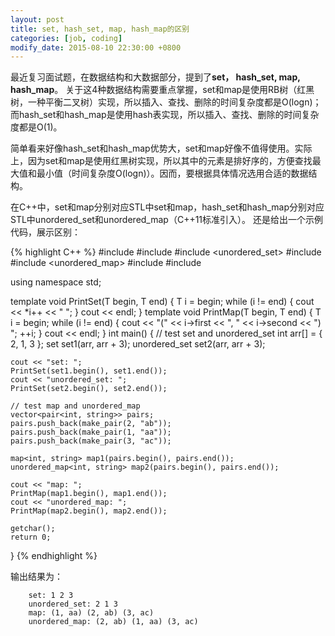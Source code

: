 ```yaml
---
layout: post
title: set, hash_set, map, hash_map的区别
categories: [job, coding]
modify_date: 2015-08-10 22:30:00 +0800
---
```


最近复习面试题，在数据结构和大数据部分，提到了**set， hash_set, map, hash_map**。
关于这4种数据结构需要重点掌握，set和map是使用RB树（红黑树，一种平衡二叉树）实现，所以插入、查找、删除的时间复杂度都是O(logn)；而hash_set和hash_map是使用hash表实现，所以插入、查找、删除的时间复杂度都是O(1)。

简单看来好像hash_set和hash_map优势大，set和map好像不值得使用。实际上，因为set和map是使用红黑树实现，所以其中的元素是排好序的，方便查找最大值和最小值（时间复杂度O(logn)）。因而，要根据具体情况选用合适的数据结构。

在C++中，set和map分别对应STL中set和map，hash_set和hash_map分别对应STL中unordered_set和unordered_map（C++11标准引入）。
还是给出一个示例代码，展示区别：


{% highlight C++ %}
#include <iostream>
#include <set>
#include <unordered_set>
#include <map>
#include <unordered_map>
#include <vector>
#include <string>

using namespace std;

template <typename T>
void PrintSet(T begin, T end)
{
	T i = begin;
	while (i != end)
	{
		cout << *i++ << " ";
	}
	cout << endl;
}
template <typename T>
void PrintMap(T begin, T end)
{
	T i = begin;
	while (i != end)
	{
		cout << "(" << i->first << ", " << i->second << ") ";
		++i;
	}
	cout << endl;
}
int main()
{
	// test set and unordered_set
	int arr[] = { 2, 1, 3 };
	set<int> set1(arr, arr + 3);
	unordered_set<int> set2(arr, arr + 3);

	cout << "set: ";
	PrintSet(set1.begin(), set1.end());
	cout << "unordered_set: ";
	PrintSet(set2.begin(), set2.end());

	// test map and unordered_map
	vector<pair<int, string>> pairs;
	pairs.push_back(make_pair(2, "ab"));
	pairs.push_back(make_pair(1, "aa"));
	pairs.push_back(make_pair(3, "ac"));

	map<int, string> map1(pairs.begin(), pairs.end());	
	unordered_map<int, string> map2(pairs.begin(), pairs.end());

	cout << "map: ";
	PrintMap(map1.begin(), map1.end());
	cout << "unordered_map: ";
	PrintMap(map2.begin(), map2.end());

	getchar();
	return 0;
}
{% endhighlight %}

输出结果为：

		set: 1 2 3
		unordered_set: 2 1 3
		map: (1, aa) (2, ab) (3, ac)
		unordered_map: (2, ab) (1, aa) (3, ac)